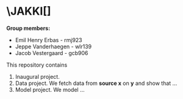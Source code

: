 # \JAKKI[\]

**Group members:**
- Emil Henry Erbas - rmj923
- Jeppe Vanderhaegen - wlr139
- Jacob Vestergaard - gcb906

This repository contains  
1. Inaugural project. 
2. Data project. We fetch data from **source x** on **y** and show that ...
3. Model project. We model ...